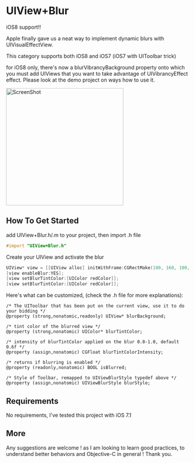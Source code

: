 UIView+Blur
=============
iOS8 support!!

Apple finally gave us a neat way to implement dynamic blurs with UIVisualEffectView.

This category supports both iOS8 and iOS7 (iOS7 with UIToolbar trick)

for iOS8 only, there's now a blurVibrancyBackground property onto which you must add UIViews that you want to take advantage of UIVibrancyEffect effect. Please look at the demo project on ways how to use it.

<img alt="ScreenShot" src="https://github.com/mmusallam/UIView-Blur/blob/master/testBlurredUIView/blurCategorySnapshot.gif?raw=true" width="320px"/>

How To Get Started
------------------
add UIView+Blur.h/.m to your project, then import .h file

```` objective-c
#import "UIView+Blur.h"
````

Create your UIView and activate the blur

```` objective-c
UIView* view = [[UIView alloc] initWithFrame:CGRectMake(100, 160, 100, 100)];    
[view enableBlur:YES];
[view setBlurTintColor:[UIColor redColor]];
[view setBlurTintColor:[UIColor redColor]];
````

Here's what can be customized, (check the .h file for more explanations):
````
/* The UIToolbar that has been put on the current view, use it to do your bidding */
@property (strong,nonatomic,readonly) UIView* blurBackground;

/* tint color of the blurred view */
@property (strong,nonatomic) UIColor* blurTintColor;

/* intensity of blurTintColor applied on the blur 0.0-1.0, default 0.6f */
@property (assign,nonatomic) CGFloat blurTintColorIntensity;

/* returns if blurring is enabled */
@property (readonly,nonatomic) BOOL isBlurred;

/* Style of Toolbar, remapped to UIViewBlurStyle typedef above */
@property (assign,nonatomic) UIViewBlurStyle blurStyle;
````

Requirements
---------------
No requirements,
I've tested this project with iOS 7.1


More
----

<p>Any suggestions are welcome ! as I am looking to learn good practices, to understand better behaviors and Objective-C in general !
Thank you.</p>



